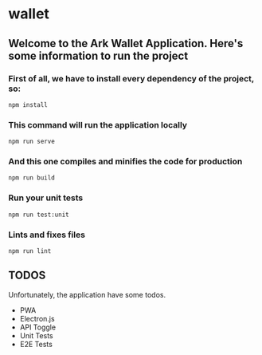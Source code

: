 # wallet

## Welcome to the Ark Wallet Application. Here's some information to run the project


### First of all, we have to install every dependency of the project, so:
```
npm install
```


### This command will run the application locally
```
npm run serve
```

### And this one compiles and minifies the code for production
```
npm run build
```

### Run your unit tests
```
npm run test:unit
```

### Lints and fixes files
```
npm run lint
```

## TODOS

Unfortunately, the application have some todos. 

* PWA
* Electron.js
* API Toggle
* Unit Tests
* E2E Tests
